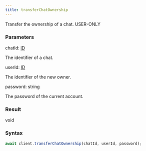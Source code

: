 ```yaml
---
title: transferChatOwnership
---
```


Transfer the ownership of a chat.<span class="select-none"> <span class="inline-flex w-fit items-center"><span class="w-fit bg-dbt px-1.5 rounded-md select-none text-fgt text-[10px]">USER-ONLY</span></span> </span>

### Parameters 

<div class="flex flex-col gap-3"><div><div class="font-mono" id="p_chatId" data-anchor><span class="font-bold">chatId</span><span class="opacity-50">:</span> <a href="/types/id"  >ID</a></div><div class="pl-3"><div class="no-margin">

The identifier of a chat.

</div></div></div><div><div class="font-mono" id="p_userId" data-anchor><span class="font-bold">userId</span><span class="opacity-50">:</span> <a href="/types/id"  >ID</a></div><div class="pl-3"><div class="no-margin">

The identifier of the new owner.

</div></div></div><div><div class="font-mono" id="p_password" data-anchor><span class="font-bold">password</span><span class="opacity-50">:</span> <span>string</span></div><div class="pl-3"><div class="no-margin">

The password of the current account.

</div></div></div></div>

### Result 

<div class="font-mono"><span>void</span></div>

### Syntax

```ts
await client.transferChatOwnership(chatId, userId, password);
```



